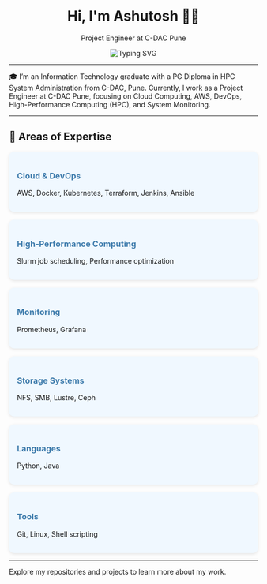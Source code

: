 <h1 align="center">Hi, I'm Ashutosh 👨‍💻</h1>

<p align="center">Project Engineer at C-DAC Pune</p>

<p align="center">
  <img src="https://readme-typing-svg.demolab.com?font=Fira+Code&weight=600&size=20&pause=1000&color=3F7CAC&center=true&vCenter=true&width=500&height=40&lines=High+Performance+Computing;Cloud+Computing;System+Monitoring;DevOps" alt="Typing SVG" />
</p>

---

🎓 I’m an Information Technology graduate with a PG Diploma in HPC System Administration from C-DAC, Pune. Currently, I work as a Project Engineer at C-DAC Pune, focusing on Cloud Computing, AWS, DevOps, High-Performance Computing (HPC), and System Monitoring.

---


## 🔧 Areas of Expertise

<div style="display: flex; gap: 1rem; justify-content: center; flex-wrap: wrap;">

<div style="flex: 1 1 250px; background: #f0f8ff; border-radius: 10px; padding: 1rem; box-shadow: 0 2px 6px rgba(0,0,0,0.1);">
  <h3 style="color: #3F7CAC;">Cloud & DevOps</h3>
  <p>AWS, Docker, Kubernetes, Terraform, Jenkins, Ansible</p>
</div>

<div style="flex: 1 1 250px; background: #f0f8ff; border-radius: 10px; padding: 1rem; box-shadow: 0 2px 6px rgba(0,0,0,0.1);">
  <h3 style="color: #3F7CAC;">High-Performance Computing</h3>
  <p>Slurm job scheduling, Performance optimization</p>
</div>

<div style="flex: 1 1 250px; background: #f0f8ff; border-radius: 10px; padding: 1rem; box-shadow: 0 2px 6px rgba(0,0,0,0.1);">
  <h3 style="color: #3F7CAC;">Monitoring</h3>
  <p>Prometheus, Grafana</p>
</div>

<div style="flex: 1 1 250px; background: #f0f8ff; border-radius: 10px; padding: 1rem; box-shadow: 0 2px 6px rgba(0,0,0,0.1);">
  <h3 style="color: #3F7CAC;">Storage Systems</h3>
  <p>NFS, SMB, Lustre, Ceph</p>
</div>

<div style="flex: 1 1 250px; background: #f0f8ff; border-radius: 10px; padding: 1rem; box-shadow: 0 2px 6px rgba(0,0,0,0.1);">
  <h3 style="color: #3F7CAC;">Languages</h3>
  <p>Python, Java</p>
</div>

<div style="flex: 1 1 250px; background: #f0f8ff; border-radius: 10px; padding: 1rem; box-shadow: 0 2px 6px rgba(0,0,0,0.1);">
  <h3 style="color: #3F7CAC;">Tools</h3>
  <p>Git, Linux, Shell scripting</p>
</div>

</div>

---

Explore my repositories and projects to learn more about my work.
